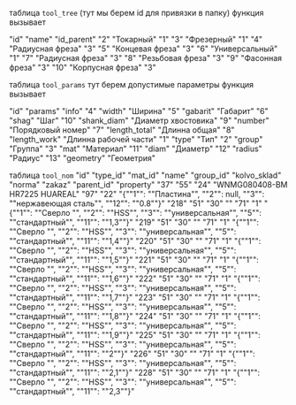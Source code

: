 таблица `tool_tree` (тут мы берем id для привязки в папку)
функция вызывает

"id"	"name"	"id_parent"
"2"	"Токарный"	"1"
"3"	"Фрезерный"	"1"
"4"	"Радиусная фреза"	"3"
"5"	"Концевая фреза"	"3"
"6"	"Универсальный"	"1"
"7"	"Радиусная фреза"	"3"
"8"	"Резьбовая фреза"	"3"
"9"	"Фасонная фреза"	"3"
"10"	"Корпусная фреза"	"3"

таблица `tool_params` тут берем допустимые параметры
функция вызывает

"id"	"params"	"info"
"4"	"width"	"Ширина"
"5"	"gabarit"	"Габарит"
"6"	"shag"	"Шаг"
"10"	"shank_diam"	"Диаметр хвостовика"
"9"	"number"	"Порядковый номер"
"7"	"length_total"	"Длинна общая"
"8"	"length_work"	"Длинна рабочей части"
"1"	"type"	"Тип"
"2"	"group"	"Группа"
"3"	"mat"	"Материал"
"11"	"diam"	"Диаметр"
"12"	"radius"	"Радиус"
"13"	"geometry"	"Геометрия"

таблица `tool_nom` 
"id"	"type_id"	"mat_id"	"name"	"group_id"	"kolvo_sklad"	"norma"	"zakaz"	"parent_id"	"property"
"37"	"55"	"24"	"WNMG080408-BM HR7225 HUAREAL"	"97"				"22"	"{""1"": ""Пластина"", ""2"": null, ""3"": ""нержавеющая сталь"", ""12"": ""0.8""}"
"218"	"51"	"30"	""	"71"				"1"	"{""1"": ""Сверло "", ""2"": ""HSS"", ""3"": ""универсальная"", ""5"": ""стандартный"", ""11"": ""1,3""}"
"219"	"51"	"30"	""	"71"				"1"	"{""1"": ""Сверло "", ""2"": ""HSS"", ""3"": ""универсальная"", ""5"": ""стандартный"", ""11"": ""1,4""}"
"220"	"51"	"30"	""	"71"				"1"	"{""1"": ""Сверло "", ""2"": ""HSS"", ""3"": ""универсальная"", ""5"": ""стандартный"", ""11"": ""1,5""}"
"221"	"51"	"30"	""	"71"				"1"	"{""1"": ""Сверло "", ""2"": ""HSS"", ""3"": ""универсальная"", ""5"": ""стандартный"", ""11"": ""1,6""}"
"222"	"51"	"30"	""	"71"				"1"	"{""1"": ""Сверло "", ""2"": ""HSS"", ""3"": ""универсальная"", ""5"": ""стандартный"", ""11"": ""1,7""}"
"223"	"51"	"30"	""	"71"				"1"	"{""1"": ""Сверло "", ""2"": ""HSS"", ""3"": ""универсальная"", ""5"": ""стандартный"", ""11"": ""1,8""}"
"224"	"51"	"30"	""	"71"				"1"	"{""1"": ""Сверло "", ""2"": ""HSS"", ""3"": ""универсальная"", ""5"": ""стандартный"", ""11"": ""1,9""}"
"225"	"51"	"30"	""	"71"				"1"	"{""1"": ""Сверло "", ""2"": ""HSS"", ""3"": ""универсальная"", ""5"": ""стандартный"", ""11"": ""2""}"
"226"	"51"	"30"	""	"71"				"1"	"{""1"": ""Сверло "", ""2"": ""HSS"", ""3"": ""универсальная"", ""5"": ""стандартный"", ""11"": ""2,1""}"
"228"	"51"	"30"	""	"71"				"1"	"{""1"": ""Сверло "", ""2"": ""HSS"", ""3"": ""универсальная"", ""5"": ""стандартный"", ""11"": ""2,3""}"
